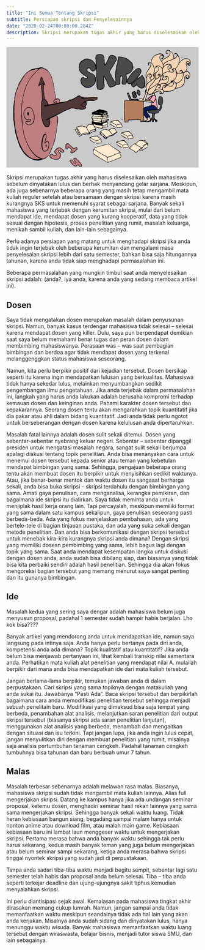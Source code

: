 ```yaml
---
title: "Ini Semua Tentang Skripsi"
subtitle: Persiapan skripsi dan Penyelesainnya
date: "2020-02-24T00:00:00.284Z"
description: Skripsi merupakan tugas akhir yang harus diselesaikan oleh mahasiswa sebelum dinyatakan lulus dan berhak menyandang gelar sarjana.
---
```


![App screenshots](./shit.jpg)

Skripsi merupakan tugas akhir yang harus diselesaikan oleh mahasiswa sebelum dinyatakan lulus dan berhak menyandang gelar sarjana. Meskipun, ada juga sebenarnya beberapa orang yang masih tetap mengambil mata kuliah reguler setelah atau bersamaan dengan skripsi karena masih kurangnya SKS untuk memenuhi syarat sebagai sarjana. Banyak sekali mahasiswa yang terjebak dengan kerumitan skripsi, mulai dari belum mendapat ide, mendapat dosen yang kurang kooperatif, data yang tidak sesuai dengan hipotesis, proses penelitian yang rumit, masalah keluarga, menikah sambil kuliah, dan lain-lain sebagainya.

Perlu adanya persiapan yang matang untuk menghadapi skripsi jika anda tidak ingin terjebak oleh beberapa kerumitan dan mengalami masa penyelesaian skripsi lebih dari satu semester, bahkan bisa saja hitungannya tahunan, karena anda tidak siap menghadapi permasalahan ini.

Beberapa permasalahan yang mungkin timbul saat anda menyelesaikan skripsi adalah: (anda?, iya anda, karena anda yang sedang membaca artikel ini).

## Dosen

Saya tidak mengatakan dosen merupakan masalah dalam penyusunan skripsi. Namun, banyak kasus terdengar mahasiswa tidak selesai – selesai karena mendapat dosen yang killer. Dulu, saya pun berpendapat demikian saat saya belum memahami benar tugas dan peran dosen dalam membimbing mahasiswanya. Perasaan was – was saat pembagian bimbingan dan berdoa agar tidak mendapat dosen yang terkenal melanggenggkan status mahasiswa seseorang.

Namun, kita perlu berpikir positif dari kejadian tersebut. Dosen bersikap seperti itu karena ingin mendapatkan lulusan yang berkualitas. Mahasiswa tidak hanya sekedar lulus, melainkan menyumbangkan sedikit pengembangan ilmu pengetahuan. Jika anda terjebak dalam permasalahan ini, langkah yang harus anda lakukan adalah berusaha kompromi terhadap kemauan dosen dan keinginan anda. Pahami karakter dosen tersebut dan kepakarannya. Seorang dosen tentu akan mengarahkan topik kuantitatif jika dia pakar atau ahli dalam bidang kuantitatif. Jadi anda tidak perlu ngotot untuk berseberangan dengan dosen karena kelulusan anda dipertaruhkan.

Masalah fatal lainnya adalah dosen sulit sekali ditemui. Dosen yang sebentar-sebentar nyebrang keluar negeri. Sebentar – sebentar dipanggil presiden untuk mengatasi masalah negara, sangat sulit sekali berjumpa apalagi diskusi tentang topik penelitian. Anda bisa menanyakan cara untuk menemui dosen tersebut kepada senior atau teman yang kebetulan mendapat bimbingan yang sama. Sehingga, pengajuan beberapa orang tentu akan membuat dosen itu berpikir untuk menyisihkan sedikit waktunya. Atau, jika benar-benar mentok dan waktu dosen itu sangaaat berharga sekali, anda bisa buka skripsi – skripsi terdahulu dengan bimbingan yang sama. Amati gaya penulisan, cara menganalisa, kerangka pemikiran, dan bagaimana ide skripsi itu dialirkan. Saya tidak meminta anda untuk menjiplak hasil kerja orang lain. Tapi percayalah, meskipun memiliki format yang sama dalam satu kampus sekalipun, gaya penulisan seseorang pasti berbeda-beda. Ada yang fokus menjelaskan pembahasan, ada yang bertele-tele di bagian tinjauan pustaka, dan ada yang suka sekali dengan metode penelitian. Dan anda bisa berkomunikasi dengan skripsi tersebut untuk menebak kira-kira kurangnya skripsi anda dimana? Dengan skripsi yang memiliki dosesn pembimbing yang sama, lebih bagus lagi dengan topik yang sama. Saat anda mendapat kesempatan langka untuk diskusi dengan dosen anda, anda sudah bisa dibilang siap, dan biasanya yang tidak bisa kita perbaiki sendiri adalah hasil penelitian. Sehingga dia akan fokus mengoreksi bagian tersebut yang memang menurut saya sangat penting dan itu gunanya bimbingan.

## Ide

Masalah kedua yang sering saya dengar adalah mahasiswa belum juga menyusun proposal, padahal 1 semester sudah hampir habis berjalan. Lho kok bisa????

Banyak artikel yang mendorong anda untuk mendapatkan ide, namun saya langsung pada intinya saja. Anda hanya perlu bertanya pada diri anda, kompetensi anda ada dimana? Topik kualitatif atau kuantitatif? Jika anda belum bisa menjawab pertanyaan ini, lihat kembali transkip nilai sementara anda. Perhatikan mata kuliah alat penelitian yang mendapat nilai A. mulailah berpikir dari mana anda bisa mendapatkan ide dari mata kuliah tersebut.

Jangan berlama-lama berpikir, temukan jawaban anda di dalam perpustakaan. Cari skripsi yang sama topiknya dengan matakuliah yang anda sukai itu. Jawabanya “Pasti Ada”. Baca skripsi tersebut dan berpikirlah bagaimana cara anda memodifikasi penelitian tersebut sehingga menjadi sebuah penelitain baru. Modifikasi yang dimaksud bisa saja tempat yang berbeda, penambahan alat analisis, melanjutkan saran penelitian dari output skripsi tersebut (biasanya skripsi ada saran penelitian lanjutan), menggunakan alat analisis yang berbeda, menambah dan mengaitkan dengan situasi dan isu terkini. Tapi jangan lupa, jika anda ingin lulus cepat, jangan menyulitkan diri dengan membuat penelitian yang rumit, misalnya saja analisis pertumbuhan tanaman cengkeh. Padahal tanaman cengkeh tumbuhnya bisa tahunan dan baru berbuah umur 7 tahun.

## Malas

Masalah terbesar sebenarnya adalah melawan rasa malas. Biasanya, mahasiswa skripsi sudah tidak mengambil mata kuliah lainnya. Alias full mengerjakan skripsi. Datang ke kampus hanya jika ada undangan seminar proposal, ketemu dosen, menghadiri seminar hasil rekan lainnya yang sama sama mengerjakan skripsi. Sehingga banyak sekali waktu luang. Tidak heran kebiasaan bangun siang, begadang sampai malam hanya untuk nonton anime atau download film, atau malah main game. Kebiasaan kebiasaan baru ini lambat laun menggeser waktu untuk mengerjakan skripsi. Pertama merasa bahwa anda banyak waktu sehingga tak perlu harus sekarang, kedua masih banyak teman yang juga belum mengerjakan atau belum seminar sampi sekarang, ketiga anda merasa bahwa skripsi tinggal nyontek skripsi yang sudah jadi di perpustakaan.

Tanpa anda sadari tiba-tiba waktu menjadi begitu sempit, sebentar lagi satu semester telah habis dan proposal anda belum selesai. Tiba – tiba anda seperti terkejar deadline dan ujung-ujungnya sakit tiphus kemudian menyalahkan skripsi.

Ini perlu diantisipasi sejak awal. Kemalasan pada mahasiswa tingkat akhir dirasakan memang cukup lumrah. Namun, jangan sampai anda tidak memanfaatkan waktu meskipun seandainya tidak ada hal lain yang akan anda kerjakan. Misalnya anda sudah sidang dan dinyatakan lulus, hanya menunggu waktu wisuda. Banyak mahasiswa memanfaatkan waktu luang tersebut dengan wiraswasta, belajar bisnis, menjadi tutor siswa SMU, dan lain sebagainya.
